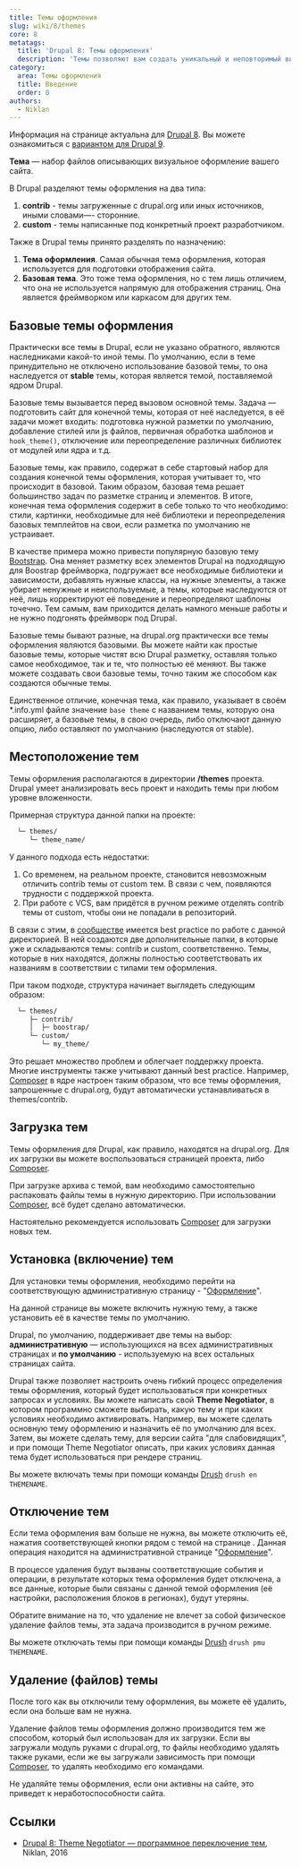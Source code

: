 ```yaml
---
title: Темы оформления
slug: wiki/8/themes
core: 8
metatags:
  title: 'Drupal 8: Темы оформления'
  description: 'Темы позволяют вам создать уникальный и неповторимый вид для вашего сайта.'
category:
  area: Темы оформления
  title: Введение
  order: 0
authors:
  - Niklan
---
```


<Aside type="deprecated">

Информация на странице актуальна для [Drupal 8](../index.md). Вы можете ознакомиться с [вариантом для Drupal 9](../../9/themes/index.md).

</Aside>
 
**Тема** — набор файлов описывающих визуальное оформление вашего сайта.

В Drupal разделяют темы оформления на два типа:

1. **contrib** - темы загруженные с drupal.org или иных источников, иными словами—- сторонние.
1. **custom** - темы написанные под конкретный проект разработчиком.

Также в Drupal темы принято разделять по назначению:

1. **Тема оформления**. Самая обычная тема оформления, которая используется для подготовки отображения сайта.
1. **Базовая тема**. Это тоже тема оформления, но с тем лишь отличием, что она не используется напрямую для отображения страниц. Она является фреймворком или каркасом для других тем.

## Базовые темы оформления

Практически все темы в Drupal, если не указано обратного, являются наследниками какой-то иной темы. По умолчанию, если в теме принудительно не отключено использование базовой темы, то она наследуется от **stable** темы, которая является темой, поставляемой ядром Drupal.

Базовые темы вызывается перед вызовом основной темы. Задача — подготовить сайт для конечной темы, которая от неё наследуется, в её задачи может входить: подготовка нужной разметки по умолчанию, добавление стилей или js файлов, первичная обработка шаблонов и `hook_theme()`, отключение или переопределение различных библиотек от модулей или ядра и т.д.

Базовые темы, как правило, содержат в себе стартовый набор для создания конечной темы оформления, которая учитывает то, что происходит в базовой. Таким образом, базовая тема решает большинство задач по разметке страниц и элементов. В итоге, конечная тема оформления содержит в себе только то что необходимо: стили, картинки, необходимые для неё библиотеки и переопределения базовых темплейтов на свои, если разметка по умолчанию не устраивает.

В качестве примера можно привести популярную базовую тему [Bootstrap](https://www.drupal.org/project/bootstrap). Она меняет разметку всех элементов Drupal на подходящую для Boostrap фреймворка, подгружает все необходимые библиотеки и зависимости, добавлять нужные классы, на нужные элементы, а также убирает ненужные и неиспользуемые, а темы, которые наследуются от неё, лишь корректируют её поведение и переопределяют шаблоны точечно. Тем самым, вам приходится делать намного меньше работы и не нужно подгонять фреймворк под Drupal.

Базовые темы бывают разные, на drupal.org практически все темы оформления являются базовыми. Вы можете найти как простые базовые темы, которые чистят всю Drupal разметку, оставляя только самое необходимое, так и те, что полностью её меняют. Вы также можете создавать свои базовые темы, точно таким же способом как создаются обычные темы.

Единственное отличие, конечная тема, как правило, указывает в своём *.info.yml файле значение `base theme` с названием темы, которую она расширяет, а базовые темы, в свою очередь, либо отключают данную опцию, либо оставляют по умолчанию (наследуются от stable).

## Местоположение тем

Темы оформления располагаются в директории **/themes** проекта. Drupal умеет анализировать весь проект и находить темы при любом уровне вложенности. 

Примерная структура данной папки на проекте:

```html
  └─ themes/
     └─ theme_name/
```

У данного подхода есть недостатки:

1. Со временем, на реальном проекте, становится невозможным отличить contrib темы от custom тем. В связи с чем, появляются трудности с поддержкой проекта.
1. При работе с VCS, вам придётся в ручном режиме отделять contrib темы от custom, чтобы они не попадали в репозиторий.

В связи с этим, в [сообществе](../../community/index.md) имеется best practice по работе с данной директорией. В ней создаются две дополнительные папки, в которые уже и складываются темы: contrib и custom, соответственно. Темы, которые в них находятся, должны полностью соответствовать их названиям в соответствии с типами тем оформления.

При таком подходе, структура начинает выглядеть следующим образом:

```html
  └─ themes/
     ├─ contrib/
     │  ├─ boostrap/
     └─ custom/
        └─ my_theme/
```

Это решает множество проблем и облегчает поддержку проекта. Многие инструменты также учитывают данный best practice. Например, [Composer](../../../composer/index.md) в ядре настроен таким образом, что все темы оформления, запрошенные с drupal.org, будут автоматически устанавливаться в themes/contrib.

## Загрузка тем

Темы оформления для Drupal, как правило, находятся на drupal.org. Для их загрузки вы можете воспользоваться страницей проекта, либо [Composer](../../../composer/index.md).

При загрузке архива с темой, вам необходимо самостоятельно распаковать файлы темы в нужную директорию. При использовании [Composer](../../../composer/index.md), всё будет сделано автоматически.

<Aside>

Настоятельно рекомендуется использовать [Composer](../../../composer/index.md) для загрузки новых тем.

</Aside>

## Установка (включение) тем

Для установки темы оформления, необходимо перейти на соответствующую административную страницу - "[Оформление](../admin/appearance/index.md)".

На данной странице вы можете включить нужную тему, а также установить её в качестве темы по умолчанию.

Drupal, по умолчанию, поддерживает две темы на выбор: **административную** — использующихся на всех административных страницах и **по умолчанию** - используемую на всех остальных страницах сайта.

Drupal также позволяет настроить очень гибкий процесс определения темы оформления, который будет использоваться при конкретных запросах и условиях. Вы можете написать свой **Theme Negotiator**, в котором программно сможете выбирать, какую тему и при каких условиях необходимо активировать. Например, вы можете сделать основную тему оформлению и назначить её по умолчанию для всех. Затем, вы можете сделать тему, для версии сайта "для слабовидящих", и при помощи Theme Negotiator описать, при каких условиях данная тема будет использоваться при рендере страниц.

<Aside type="tip">

Вы можете включать темы при помощи команды [Drush](../../../drush/index.md) `drush en THEMENAME`.

</Aside>

## Отключение тем

Если тема оформления вам больше не нужна, вы можете отключить её, нажатия соответствующей кнопки рядом с темой на странице . Данная операция находится на административной странице "[Оформление](../admin/appearance/index.md)".

В процессе удаления будут вызваны соответствующие события и операции, в результате которых тема оформления будет отключена, а все данные, которые были связаны с данной темой оформления (её настройки, расположения блоков в регионах), будут утеряны.

Обратите внимание на то, что удаление не влечет за собой физическое удаление файлов темы, эта задача производится в ручном режиме.

<Aside type="tip">

Вы можете отключать темы при помощи команды [Drush](../../../drush/index.md) `drush pmu THEMENAME`.

</Aside>

## Удаление (файлов) темы

После того как вы отключили тему оформления, вы можете её удалить, если она больше вам не нужна.

Удаление файлов темы оформления должно производится тем же способом, который был использован для их загрузки. Если вы загружали модуль руками с drupal.org, то файлы необходимо удалять также руками, если же вы загружали зависимость при помощи [Composer](../../../composer/index.md), то удалять необходимо его командами.

<Aside type="warning">

Не удаляйте темы оформления, если они активны на сайте, это приведет к неработоспособности сайта.

</Aside>

## Ссылки

- [Drupal 8: Theme Negotiator — программное переключение тем](https://niklan.net/blog/126), Niklan, 2016